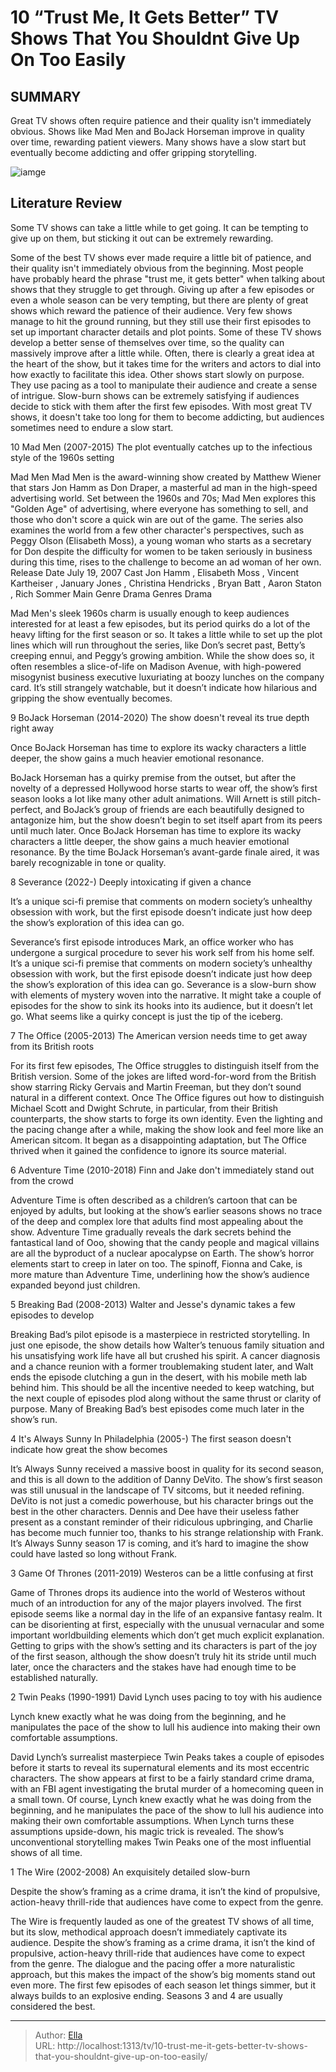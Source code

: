 # 10 “Trust Me, It Gets Better” TV Shows That You Shouldnt Give Up On Too Easily


## SUMMARY 


 Great TV shows often require patience and their quality isn&#39;t immediately obvious. 
 Shows like Mad Men and BoJack Horseman improve in quality over time, rewarding patient viewers. 
 Many shows have a slow start but eventually become addicting and offer gripping storytelling. 

![iamge](https://static1.srcdn.com/wordpress/wp-content/uploads/2020/01/Breaking-Bad-Walter-Jesse-Meth-Cook.jpg)

## Literature Review
Some TV shows can take a little while to get going. It can be tempting to give up on them, but sticking it out can be extremely rewarding.




Some of the best TV shows ever made require a little bit of patience, and their quality isn&#39;t immediately obvious from the beginning. Most people have probably heard the phrase &#34;trust me, it gets better&#34; when talking about shows that they struggle to get through. Giving up after a few episodes or even a whole season can be very tempting, but there are plenty of great shows which reward the patience of their audience. Very few shows manage to hit the ground running, but they still use their first episodes to set up important character details and plot points.
Some of these TV shows develop a better sense of themselves over time, so the quality can massively improve after a little while. Often, there is clearly a great idea at the heart of the show, but it takes time for the writers and actors to dial into how exactly to facilitate this idea. Other shows start slowly on purpose. They use pacing as a tool to manipulate their audience and create a sense of intrigue. Slow-burn shows can be extremely satisfying if audiences decide to stick with them after the first few episodes. With most great TV shows, it doesn&#39;t take too long for them to become addicting, but audiences sometimes need to endure a slow start.




 10  Mad Men (2007-2015) 
The plot eventually catches up to the infectious style of the 1960s setting


 Mad Men 
Mad Men is the award-winning show created by Matthew Wiener that stars Jon Hamm as Don Draper, a masterful ad man in the high-speed advertising world. Set between the 1960s and 70s; Mad Men explores this &#34;Golden Age&#34; of advertising, where everyone has something to sell, and those who don&#39;t score a quick win are out of the game. The series also examines the world from a few other character&#39;s perspectives, such as Peggy Olson (Elisabeth Moss), a young woman who starts as a secretary for Don despite the difficulty for women to be taken seriously in business during this time, rises to the challenge to become an ad woman of her own.
 Release Date   July 19, 2007    Cast   Jon Hamm , Elisabeth Moss , Vincent Kartheiser , January Jones , Christina Hendricks , Bryan Batt , Aaron Staton , Rich Sommer    Main Genre   Drama    Genres   Drama    




Mad Men&#39;s sleek 1960s charm is usually enough to keep audiences interested for at least a few episodes, but its period quirks do a lot of the heavy lifting for the first season or so. It takes a little while to set up the plot lines which will run throughout the series, like Don’s secret past, Betty’s creeping ennui, and Peggy’s growing ambition. While the show does so, it often resembles a slice-of-life on Madison Avenue, with high-powered misogynist business executive luxuriating at boozy lunches on the company card. It’s still strangely watchable, but it doesn’t indicate how hilarious and gripping the show eventually becomes.





 9  BoJack Horseman (2014-2020) 
The show doesn&#39;t reveal its true depth right away




Once BoJack Horseman has time to explore its wacky characters a little deeper, the show gains a much heavier emotional resonance. 

BoJack Horseman has a quirky premise from the outset, but after the novelty of a depressed Hollywood horse starts to wear off, the show’s first season looks a lot like many other adult animations. Will Arnett is still pitch-perfect, and BoJack’s group of friends are each beautifully designed to antagonize him, but the show doesn’t begin to set itself apart from its peers until much later. Once BoJack Horseman has time to explore its wacky characters a little deeper, the show gains a much heavier emotional resonance. By the time BoJack Horseman’s avant-garde finale aired, it was barely recognizable in tone or quality.



 8  Severance (2022-) 
Deeply intoxicating if given a chance
        

It’s a unique sci-fi premise that comments on modern society’s unhealthy obsession with work, but the first episode doesn’t indicate just how deep the show’s exploration of this idea can go. 

Severance’s first episode introduces Mark, an office worker who has undergone a surgical procedure to sever his work self from his home self. It’s a unique sci-fi premise that comments on modern society’s unhealthy obsession with work, but the first episode doesn’t indicate just how deep the show’s exploration of this idea can go. Severance is a slow-burn show with elements of mystery woven into the narrative. It might take a couple of episodes for the show to sink its hooks into its audience, but it doesn’t let go. What seems like a quirky concept is just the tip of the iceberg.





 7  The Office (2005-2013) 
The American version needs time to get away from its British roots




For its first few episodes, The Office struggles to distinguish itself from the British version. Some of the jokes are lifted word-for-word from the British show starring Ricky Gervais and Martin Freeman, but they don’t sound natural in a different context. Once The Office figures out how to distinguish Michael Scott and Dwight Schrute, in particular, from their British counterparts, the show starts to forge its own identity. Even the lighting and the pacing change after a while, making the show look and feel more like an American sitcom. It began as a disappointing adaptation, but The Office thrived when it gained the confidence to ignore its source material.





 6  Adventure Time (2010-2018) 
Finn and Jake don&#39;t immediately stand out from the crowd
        

Adventure Time is often described as a children’s cartoon that can be enjoyed by adults, but looking at the show’s earlier seasons shows no trace of the deep and complex lore that adults find most appealing about the show. Adventure Time gradually reveals the dark secrets behind the fantastical land of Ooo, showing that the candy people and magical villains are all the byproduct of a nuclear apocalypse on Earth. The show’s horror elements start to creep in later on too. The spinoff, Fionna and Cake, is more mature than Adventure Time, underlining how the show’s audience expanded beyond just children.





 5  Breaking Bad (2008-2013) 
Walter and Jesse&#39;s dynamic takes a few episodes to develop
        

Breaking Bad’s pilot episode is a masterpiece in restricted storytelling. In just one episode, the show details how Walter’s tenuous family situation and his unsatisfying work life have all but crushed his spirit. A cancer diagnosis and a chance reunion with a former troublemaking student later, and Walt ends the episode clutching a gun in the desert, with his mobile meth lab behind him. This should be all the incentive needed to keep watching, but the next couple of episodes plod along without the same thrust or clarity of purpose. Many of Breaking Bad’s best episodes come much later in the show’s run.





 4  It&#39;s Always Sunny In Philadelphia (2005-) 
The first season doesn&#39;t indicate how great the show becomes
        

It’s Always Sunny received a massive boost in quality for its second season, and this is all down to the addition of Danny DeVito. The show’s first season was still unusual in the landscape of TV sitcoms, but it needed refining. DeVito is not just a comedic powerhouse, but his character brings out the best in the other characters. Dennis and Dee have their useless father present as a constant reminder of their ridiculous upbringing, and Charlie has become much funnier too, thanks to his strange relationship with Frank. It’s Always Sunny season 17 is coming, and it’s hard to imagine the show could have lasted so long without Frank.





 3  Game Of Thrones (2011-2019) 
Westeros can be a little confusing at first




Game of Thrones drops its audience into the world of Westeros without much of an introduction for any of the major players involved. The first episode seems like a normal day in the life of an expansive fantasy realm. It can be disorienting at first, especially with the unusual vernacular and some important worldbuilding elements which don’t get much explicit explanation. Getting to grips with the show’s setting and its characters is part of the joy of the first season, although the show doesn’t truly hit its stride until much later, once the characters and the stakes have had enough time to be established naturally.





 2  Twin Peaks (1990-1991) 
David Lynch uses pacing to toy with his audience





Lynch knew exactly what he was doing from the beginning, and he manipulates the pace of the show to lull his audience into making their own comfortable assumptions. 

David Lynch’s surrealist masterpiece Twin Peaks takes a couple of episodes before it starts to reveal its supernatural elements and its most eccentric characters. The show appears at first to be a fairly standard crime drama, with an FBI agent investigating the brutal murder of a homecoming queen in a small town. Of course, Lynch knew exactly what he was doing from the beginning, and he manipulates the pace of the show to lull his audience into making their own comfortable assumptions. When Lynch turns these assumptions upside-down, his magic trick is revealed. The show’s unconventional storytelling makes Twin Peaks one of the most influential shows of all time.





 1  The Wire (2002-2008) 
An exquisitely detailed slow-burn
        

Despite the show’s framing as a crime drama, it isn’t the kind of propulsive, action-heavy thrill-ride that audiences have come to expect from the genre. 

The Wire is frequently lauded as one of the greatest TV shows of all time, but its slow, methodical approach doesn’t immediately captivate its audience. Despite the show’s framing as a crime drama, it isn’t the kind of propulsive, action-heavy thrill-ride that audiences have come to expect from the genre. The dialogue and the pacing offer a more naturalistic approach, but this makes the impact of the show’s big moments stand out even more. The first few episodes of each season let things simmer, but it always builds to an explosive ending. Seasons 3 and 4 are usually considered the best. 

---

> Author: [Ella](https://instagram.hk.cn/)  
> URL: http://localhost:1313/tv/10-trust-me-it-gets-better-tv-shows-that-you-shouldnt-give-up-on-too-easily/  

